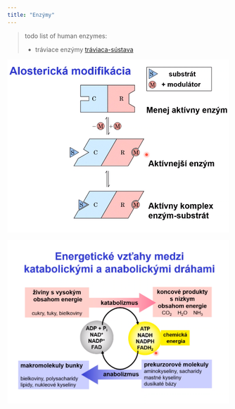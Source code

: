 ```yaml
---
title: "Enzýmy"
---
```


> todo
> list of human enzymes:
> - tráviace enzýmy [tráviaca-sústava](bio/tráviaca-sústava.md)

![|400](attachments/alosterická-modifikácia.png)

![|400](attachments/energia.png)

